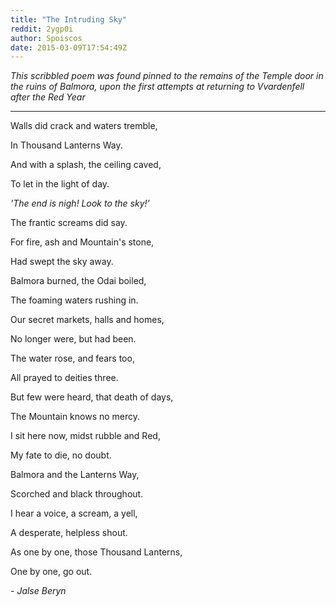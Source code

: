 ```yaml
---
title: "The Intruding Sky"
reddit: 2ygp0i
author: Spoiscos
date: 2015-03-09T17:54:49Z
---
```


*This scribbled poem was found pinned to the remains of the Temple door in the ruins of Balmora, upon the first attempts at returning to Vvardenfell after the Red Year*

---------------------------------------------------------------

Walls did crack and waters tremble,

In Thousand Lanterns Way.

And with a splash, the ceiling caved,

To let in the light of day.

*'The end is nigh! Look to the sky!'*

The frantic screams did say.

For fire, ash and Mountain's stone,

Had swept the sky away.



Balmora burned, the Odai boiled,

The foaming waters rushing in.

Our secret markets, halls and homes,

No longer were, but had been.

The water rose, and fears too,

All prayed to deities three.

But few were heard, that death of days,

The Mountain knows no mercy.



I sit here now, midst rubble and Red,

My fate to die, no doubt.

Balmora and the Lanterns Way,

Scorched and black throughout.

I hear a voice, a scream, a yell,

A desperate, helpless shout.

As one by one, those Thousand Lanterns,

One by one, go out.


*- Jalse Beryn*
